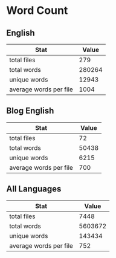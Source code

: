 # Word Count

## English

Stat | Value
---- | -----
total files | 279
total words | 280264
unique words | 12943
average words per file | 1004

## Blog English

Stat | Value
---- | -----
total files | 72
total words | 50438
unique words | 6215
average words per file | 700

## All Languages

Stat | Value
---- | -----
total files | 7448
total words | 5603672
unique words | 143434
average words per file | 752
